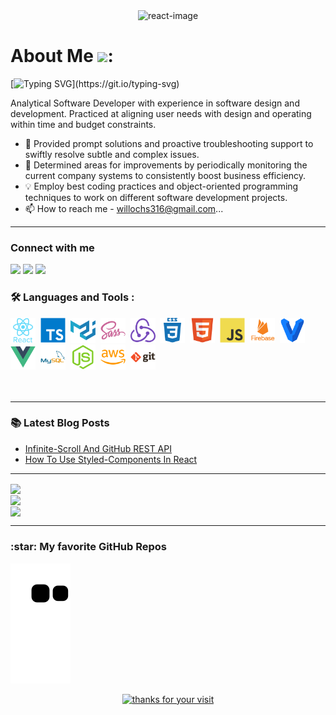 <div align='center'>
<img src='https://process.fs.teachablecdn.com/ADNupMnWyR7kCWRvm76Laz/resize=width:705/https://www.filepicker.io/api/file/fGWjtyQtG4JE7UXgaPAN' object-fit='contain' alt='react-image' width='1300px' />
</div>


# About Me <img src="https://media.giphy.com/media/hvRJCLFzcasrR4ia7z/giphy.gif" width="30px"/>:

[![Typing SVG](https://readme-typing-svg.herokuapp.com/?lines=React+Native,+Full-Stack+Engineer;Open-Source+Enthusiast;Artisan+Lover;Blogger;YouTuber;and+Script+Writer!;)](https://git.io/typing-svg)

Analytical Software Developer with experience in software design and development. Practiced at aligning user needs with design and operating within time and budget constraints.

- 👀 Provided prompt solutions and proactive troubleshooting support to swiftly resolve subtle and complex issues.
- 🌱 Determined areas for improvements by periodically monitoring the current company systems to consistently boost business efficiency.
- 💡 Employ best coding practices and object-oriented programming techniques to work on different software development projects.
- 📫 How to reach me - willochs316@gmail.com...

---

### Connect with me

[<img src="https://img.shields.io/badge/Twitter-1DA1F2?&logo=twitter&logoColor=white"/>](https://twitter.com/_willochs316)
[<img src="https://img.shields.io/badge/LinkedIn-0077B5?&logo=linkedin&logoColor=white"/>](https://www.linkedin.com/in/willochs-ojigbo-a73108196/)
[<img src="https://img.shields.io/badge/YouTube-FF0000?&logo=youtube&logoColor=white"/>](https://www.youtube.com/)


### :hammer_and_wrench: Languages and Tools :
<div>
  <img src="https://github.com/devicons/devicon/blob/master/icons/react/react-original-wordmark.svg" title="React" alt="React" width="40" height="40"/>&nbsp;
  <img src="https://raw.githubusercontent.com/devicons/devicon/1119b9f84c0290e0f0b38982099a2bd027a48bf1/icons/typescript/typescript-original.svg" title="TypeScript" alt="TypeScript" width="40" height="40"/>&nbsp;
  <img src="https://github.com/devicons/devicon/blob/master/icons/materialui/materialui-original.svg" title="Material UI" alt="Material UI" width="40" height="40"/>&nbsp;
  <img src="https://raw.githubusercontent.com/devicons/devicon/1119b9f84c0290e0f0b38982099a2bd027a48bf1/icons/sass/sass-original.svg" title="Sass" alt="Sass" width="40" height="40"/>&nbsp;
  <img src="https://github.com/devicons/devicon/blob/master/icons/redux/redux-original.svg" title="Redux" alt="Redux " width="40" height="40"/>&nbsp;
  <img src="https://github.com/devicons/devicon/blob/master/icons/css3/css3-plain-wordmark.svg"  title="CSS3" alt="CSS" width="40" height="40"/>&nbsp;
  <img src="https://github.com/devicons/devicon/blob/master/icons/html5/html5-original.svg" title="HTML5" alt="HTML" width="40" height="40"/>&nbsp;
  <img src="https://github.com/devicons/devicon/blob/master/icons/javascript/javascript-original.svg" title="JavaScript" alt="JavaScript" width="40" height="40"/>&nbsp;
  <img src="https://github.com/devicons/devicon/blob/master/icons/firebase/firebase-plain-wordmark.svg" title="Firebase" alt="Firebase" width="40" height="40"/>&nbsp;
  <img src="https://raw.githubusercontent.com/devicons/devicon/1119b9f84c0290e0f0b38982099a2bd027a48bf1/icons/vagrant/vagrant-original.svg" title="Vagrant"  alt="Vagrant" width="40" height="40"/>&nbsp;
  <img src="https://raw.githubusercontent.com/devicons/devicon/1119b9f84c0290e0f0b38982099a2bd027a48bf1/icons/vuejs/vuejs-original.svg" title="Vagrant"  alt="Vagrant" width="40" height="40"/>&nbsp;
  <img src="https://github.com/devicons/devicon/blob/master/icons/mysql/mysql-original-wordmark.svg" title="MySQL"  alt="MySQL" width="40" height="40"/>&nbsp;
  <img src="https://raw.githubusercontent.com/devicons/devicon/1119b9f84c0290e0f0b38982099a2bd027a48bf1/icons/nodejs/nodejs-original.svg" title="NodeJS" alt="NodeJS" width="40" height="40"/>&nbsp;
  <img src="https://github.com/devicons/devicon/blob/master/icons/amazonwebservices/amazonwebservices-plain-wordmark.svg" title="AWS" alt="AWS" width="40" height="40"/>&nbsp;
  <img src="https://github.com/devicons/devicon/blob/master/icons/git/git-original-wordmark.svg" title="Git" **alt="Git" width="40" height="40"/>
</div>
<br>
<br>

---

### 📚 Latest Blog Posts

<!-- BLOG:START -->
- [Infinite-Scroll And GitHub REST API](https://willochs316.hashnode.dev/infinite-scroll-and-github-rest-api)
- [How To Use Styled-Components In React](https://willochs316.hashnode.dev/how-to-use-styled-components-in-react)

---

<img align="center" height="" src="https://github-readme-stats.vercel.app/api/top-langs/?username=Willochs316&layout=compact&langs_count=16&theme=algolia"/>
<br />
<img align="center" src="https://github-readme-stats.vercel.app/api?username=Willochs316&show_icons=true&theme=transparent&include_all_commits=true&count_private=true&hide=stars,prs"/>
<br />
<img align="center" src="http://github-readme-streak-stats.herokuapp.com?user=Willochs316&theme=algolia"/>

---

<h3> :star: My favorite GitHub Repos</h3>

![Snake animation](https://github.com/Willochs316/Willochs316/blob/output/github-contribution-grid-snake.svg)


<div align="center">
    <a href="https://git.io/typing-svg">
        <img alt="thanks for your visit" src="https://readme-typing-svg.demolab.com?font=Roboto+Slab&size=24&pause=1000&center=true&vCenter=true&width=435&lines=Thanks+for+your+visit!" >
    </a>
</div>

